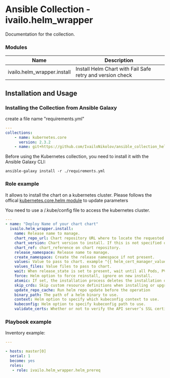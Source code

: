 # Ansible Collection - ivailo.helm_wrapper

Documentation for the collection.

### Modules


Name | Description
--- | ---
ivailo.helm_wrapper.install|Install Helm Chart with Fail Safe retry and version check

## Installation and Usage

### Installing the Collection from Ansible Galaxy

create a file name "requirements.yml"
```yaml
---
collections:
    - name: kubernetes.core
      version: 2.3.2
    - name: git+https://github.com/IvailoNikolov/ansible_collection_helm.git master
```

Before using the Kubernetes collection, you need to install it with the Ansible Galaxy CLI:

    ansible-galaxy install -r ./requirements.yml

### Role example

It allows to install the chart on a kubernetes cluster.
Please follows the offical [kubernetes.core.helm module](https://docs.ansible.com/ansible/latest/collections/kubernetes/core/helm_module.html) to update parameters

You need to use a /.kube/config file to access the kubernetes cluster.

```yaml
---
- name: "Deploy Name of your chart chart"
  ivailo.helm_wrapper.install:
    name: Release name to manage.
    chart_repo_url: Chart repository URL where to locate the requested chart.
    chart_version: Chart version to install. If this is not specified or invalides, the latest version is installed.
    chart_ref: chart_reference on chart repository.
    release_namespace: Release name to manage.
    create_namespace: Create the release namespace if not present.
    values: Value to pass to chart. example "{{ helm_cert_manager_values | to_json }}"
    values_files: Value files to pass to chart.
    wait: When release_state is set to present, wait until all Pods, PVCs, Services, and minimum number of Pods of a Deployment are in a ready state before marking the release as successful.
    force: Helm option to force reinstall, ignore on new install.
    atomic: If set, the installation process deletes the installation on failure.
    skip_crds: Skip custom resource definitions when installing or upgrading.
    update_repo_cache: Run helm repo update before the operation
    binary_path: The path of a helm binary to use.
    context: Helm option to specify which kubeconfig context to use.
    kubeconfig: Helm option to specify kubeconfig path to use.
    validate_certs: Whether or not to verify the API server’s SSL certificates
```


### Playbook example

Inventory example:


```yaml
---

- hosts: master[0]
  serial: 1
  become: yes
  roles:
   - role: ivailo.helm_wrapper.helm_prereq
```